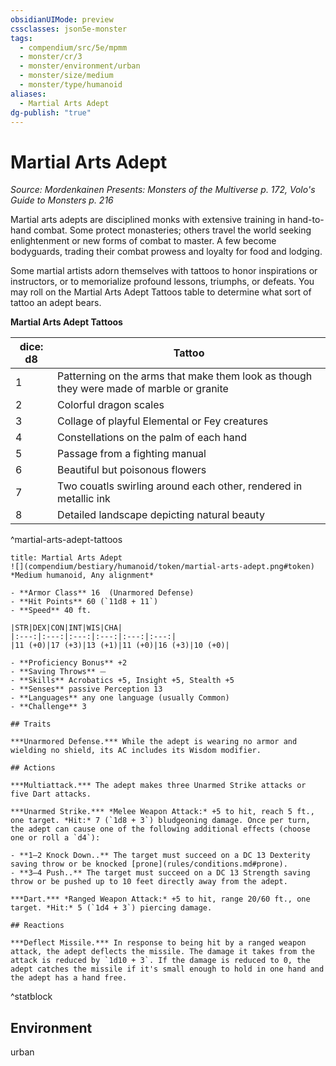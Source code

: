 ```yaml
---
obsidianUIMode: preview
cssclasses: json5e-monster
tags:
  - compendium/src/5e/mpmm
  - monster/cr/3
  - monster/environment/urban
  - monster/size/medium
  - monster/type/humanoid
aliases:
  - Martial Arts Adept
dg-publish: "true"
---
```

# Martial Arts Adept
*Source: Mordenkainen Presents: Monsters of the Multiverse p. 172, Volo's Guide to Monsters p. 216*  

Martial arts adepts are disciplined monks with extensive training in hand-to-hand combat. Some protect monasteries; others travel the world seeking enlightenment or new forms of combat to master. A few become bodyguards, trading their combat prowess and loyalty for food and lodging.

Some martial artists adorn themselves with tattoos to honor inspirations or instructors, or to memorialize profound lessons, triumphs, or defeats. You may roll on the Martial Arts Adept Tattoos table to determine what sort of tattoo an adept bears.

**Martial Arts Adept Tattoos**

| dice: d8 | Tattoo |
|----------|--------|
| 1 | Patterning on the arms that make them look as though they were made of marble or granite |
| 2 | Colorful dragon scales |
| 3 | Collage of playful Elemental or Fey creatures |
| 4 | Constellations on the palm of each hand |
| 5 | Passage from a fighting manual |
| 6 | Beautiful but poisonous flowers |
| 7 | Two couatls swirling around each other, rendered in metallic ink |
| 8 | Detailed landscape depicting natural beauty |
^martial-arts-adept-tattoos

```ad-statblock
title: Martial Arts Adept
![](compendium/bestiary/humanoid/token/martial-arts-adept.png#token)
*Medium humanoid, Any alignment*

- **Armor Class** 16  (Unarmored Defense)
- **Hit Points** 60 (`11d8 + 11`)
- **Speed** 40 ft.

|STR|DEX|CON|INT|WIS|CHA|
|:---:|:---:|:---:|:---:|:---:|:---:|
|11 (+0)|17 (+3)|13 (+1)|11 (+0)|16 (+3)|10 (+0)|

- **Proficiency Bonus** +2
- **Saving Throws** ⏤
- **Skills** Acrobatics +5, Insight +5, Stealth +5
- **Senses** passive Perception 13
- **Languages** any one language (usually Common)
- **Challenge** 3

## Traits

***Unarmored Defense.*** While the adept is wearing no armor and wielding no shield, its AC includes its Wisdom modifier.

## Actions

***Multiattack.*** The adept makes three Unarmed Strike attacks or five Dart attacks.

***Unarmed Strike.*** *Melee Weapon Attack:* +5 to hit, reach 5 ft., one target. *Hit:* 7 (`1d8 + 3`) bludgeoning damage. Once per turn, the adept can cause one of the following additional effects (choose one or roll a `d4`):

- **1–2 Knock Down..** The target must succeed on a DC 13 Dexterity saving throw or be knocked [prone](rules/conditions.md#prone).  
- **3–4 Push..** The target must succeed on a DC 13 Strength saving throw or be pushed up to 10 feet directly away from the adept.  

***Dart.*** *Ranged Weapon Attack:* +5 to hit, range 20/60 ft., one target. *Hit:* 5 (`1d4 + 3`) piercing damage.

## Reactions

***Deflect Missile.*** In response to being hit by a ranged weapon attack, the adept deflects the missile. The damage it takes from the attack is reduced by `1d10 + 3`. If the damage is reduced to 0, the adept catches the missile if it's small enough to hold in one hand and the adept has a hand free.
```
^statblock

## Environment

urban